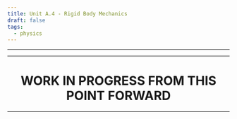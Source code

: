 ```yaml
---
title: Unit A.4 - Rigid Body Mechanics
draft: false
tags:
  - physics
---
```

---


---

<h1 style="text-align:center">WORK IN PROGRESS FROM THIS POINT FORWARD</h1>

---
